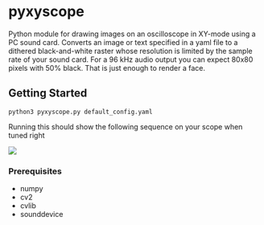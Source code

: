 # pyxyscope
Python module for drawing images on an oscilloscope in XY-mode using a PC sound card. Converts an image or text specified in a yaml file to a dithered black-and-white raster whose resolution is limited by the sample rate of your sound card. For a 96 kHz audio output you can expect 80x80 pixels with 50% black. That is just enough to render a face.
## Getting Started
```
python3 pyxyscope.py default_config.yaml
```

Running this should show the following sequence on your scope when tuned right

<img src="deathstarpizzaexample.gif"><img>

### Prerequisites
* numpy
* cv2
* cvlib
* sounddevice
